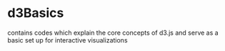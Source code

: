 d3Basics
========

contains codes which explain the core concepts of d3.js and serve as a basic set up for interactive visualizations
